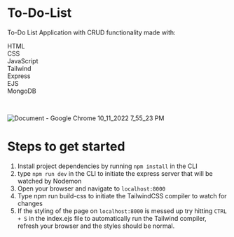 # To-Do-List
To-Do List Application with CRUD functionality made with:

HTML <br />
CSS <br />
JavaScript <br />
Tailwind <br />
Express <br />
EJS <br />
MongoDB <br />



<br />

![Document - Google Chrome 10_11_2022 7_55_23 PM](https://user-images.githubusercontent.com/106866560/195239242-249d9427-120b-4bb1-92ee-fd00b6e5374c.png)


<h1>Steps to get started</h1>


1. Install project dependencies by running ```npm install``` in the CLI
2. type ```npm run dev``` in the CLI to initiate the express server that will be watched by Nodemon
3. Open your browser and navigate to ```localhost:8000```
4. Type npm run build-css to initiate the TailwindCSS compiler to watch for changes
5. If the styling of the page on ```localhost:8000``` is messed up try hitting ```CTRL + S``` in the index.ejs file to automatically run the Tailwind compiler, refresh your browser and the styles should be normal.
 



